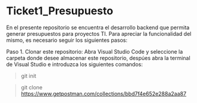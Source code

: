 # Ticket1_Presupuesto
En el presente repositorio se encuentra el desarrollo backend que permita generar presupuestos para proyectos TI. Para apreciar la funcionalidad del mismo, es necesario seguir los siguientes pasos:

Paso 1. Clonar este repositorio: Abra Visual Studio Code y seleccione la carpeta donde desee almacenar este repositorio, despúes abra la terminal de Visual Studio e introduzca los siguientes comandos:

  > git init


  > git clone https://www.getpostman.com/collections/bbd7f4e652e288a2aa87
